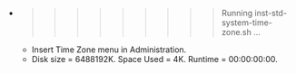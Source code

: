 * >>>>>>>>> Running inst-std-system-time-zone.sh ...
  * Insert Time Zone menu in Administration.
  * Disk size = 6488192K. Space Used = 4K. Runtime = 00:00:00:00.
